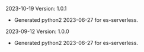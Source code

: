 2023-10-19 Version: 1.0.1
- Generated python2 2023-06-27 for es-serverless.

2023-09-12 Version: 1.0.0
- Generated python2 2023-06-27 for es-serverless.

